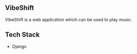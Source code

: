 ## VibeShift

VibeShift is a web application which can be used to play music.

## Tech Stack

- Django